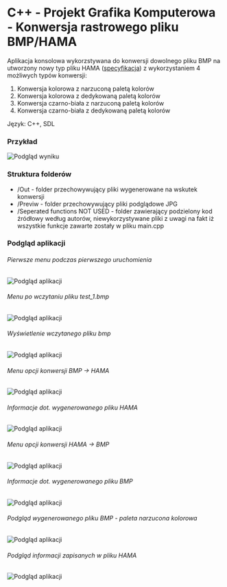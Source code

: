 # C++ - Projekt Grafika Komputerowa - Konwersja rastrowego pliku BMP/HAMA
Aplikacja konsolowa wykorzstywana do konwersji dowolnego pliku BMP na utworzony nowy typ pliku HAMA (<a href="https://github.com/Happis255/Cpp_Projekt_GK_Konwersja_pliku_lastrowego/blob/master/Specyfikacja-pliku-rastrowego-Temat-12-Grupa-10%20(1).pdf">specyfikacja</a>) z wykorzystaniem 4 możliwych typów konwersji:

1) Konwersja kolorowa z narzuconą paletą kolorów
2) Konwersja kolorowa z dedykowaną paletą kolorów
3) Konwersja czarno-biała z narzuconą paletą kolorów
4) Konwersja czarno-biała z dedykowaną paletą kolorów

Język: C++, SDL

### Przykład

![Podgląd wyniku](https://raw.githubusercontent.com/Happis255/Cpp_Projekt_GK_Konwersja_pliku_lastrowego/master/Preview/wynik.jpg)

### Struktura folderów

* /Out - folder przechowywujący pliki wygenerowane na wskutek konwersji
* /Previw - folder przechowywujący pliki podglądowe JPG
* /Seperated functions NOT USED - folder zawierający podzielony kod źródłowy według autorów, niewykorzystywane pliki z uwagi na fakt iż wszystkie funkcje zawarte zostały w pliku main.cpp

### Podgląd aplikacji
###### Pierwsze menu podczas pierwszego uruchomienia
![Podgląd aplikacji](https://github.com/Happis255/Cpp_Projekt_GK_Konwersja_pliku_lastrowego/blob/master/Preview/1P.JPG)

###### Menu po wczytaniu pliku test_1.bmp
![Podgląd aplikacji](https://github.com/Happis255/Cpp_Projekt_GK_Konwersja_pliku_lastrowego/blob/master/Preview/2P.JPG)

###### Wyświetlenie wczytanego pliku bmp
![Podgląd aplikacji](https://github.com/Happis255/Cpp_Projekt_GK_Konwersja_pliku_lastrowego/blob/master/Preview/3P.JPG)

###### Menu opcji konwersji BMP -> HAMA
![Podgląd aplikacji](https://github.com/Happis255/Cpp_Projekt_GK_Konwersja_pliku_lastrowego/blob/master/Preview/4P.JPG)

###### Informacje dot. wygenerowanego pliku HAMA
![Podgląd aplikacji](https://github.com/Happis255/Cpp_Projekt_GK_Konwersja_pliku_lastrowego/blob/master/Preview/5P.JPG)

###### Menu opcji konwersji HAMA -> BMP
![Podgląd aplikacji](https://github.com/Happis255/Cpp_Projekt_GK_Konwersja_pliku_lastrowego/blob/master/Preview/6P.JPG)

###### Informacje dot. wygenerowanego pliku BMP
![Podgląd aplikacji](https://github.com/Happis255/Cpp_Projekt_GK_Konwersja_pliku_lastrowego/blob/master/Preview/13P.JPG)

###### Podgląd wygenerowanego pliku BMP - paleta narzucona kolorowa
![Podgląd aplikacji](https://github.com/Happis255/Cpp_Projekt_GK_Konwersja_pliku_lastrowego/blob/master/Preview/9P.JPG)

###### Podgląd informacji zapisanych w pliku HAMA
![Podgląd aplikacji](https://github.com/Happis255/Cpp_Projekt_GK_Konwersja_pliku_lastrowego/blob/master/Preview/11P.JPG)
